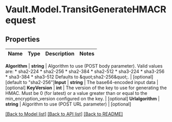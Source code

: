 # Vault.Model.TransitGenerateHMACRequest

## Properties

Name | Type | Description | Notes
------------ | ------------- | ------------- | -------------

**Algorithm** | **string** | Algorithm to use (POST body parameter). Valid values are: * sha2-224 * sha2-256 * sha2-384 * sha2-512 * sha3-224 * sha3-256 * sha3-384 * sha3-512 Defaults to \&quot;sha2-256\&quot;. | [optional] [default to "sha2-256"]**Input** | **string** | The base64-encoded input data | [optional] **KeyVersion** | **int** | The version of the key to use for generating the HMAC. Must be 0 (for latest) or a value greater than or equal to the min_encryption_version configured on the key. | [optional] **Urlalgorithm** | **string** | Algorithm to use (POST URL parameter) | [optional] 

[[Back to Model list]](../README.md#documentation-for-models) [[Back to API list]](../README.md#documentation-for-api-endpoints) [[Back to README]](../README.md)

